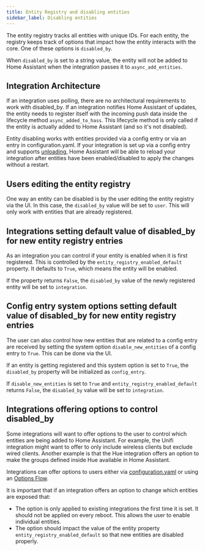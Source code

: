 ```yaml
---
title: Entity Registry and disabling entities
sidebar_label: Disabling entities
---
```


The entity registry tracks all entities with unique IDs. For each entity, the registry keeps track of options that impact how the entity interacts with the core. One of these options is `disabled_by`.

When `disabled_by` is set to a string value, the entity will not be added to Home Assistant when the integration passes it to `async_add_entities`.

## Integration Architecture

If an integration uses polling, there are no architectural requirements to work with disabled_by. If an integration notifies Home Assistant of updates, the entity needs to register itself with the incoming push data inside the lifecycle method `async_added_to_hass`. This lifecycle method is only called if the entity is actually added to Home Assistant (and so it's not disabled).

Entity disabling works with entities provided via a config entry or via an entry in configuration.yaml. If your integration is set up via a config entry and supports [unloading](config_entries_index.md#unloading-entries), Home Assistant will be able to reload your integration after entities have been enabled/disabled to apply the changes without a restart.

## Users editing the entity registry

One way an entity can be disabled is by the user editing the entity registry via the UI. In this case, the `disabled_by` value will be set to `user`. This will only work with entities that are already registered.

## Integrations setting default value of disabled_by for new entity registry entries

As an integration you can control if your entity is enabled when it is first registered. This is controlled by the `entity_registry_enabled_default` property. It defaults to `True`, which means the entity will be enabled.

If the property returns `False`, the `disabled_by` value of the newly registered entity will be set to `integration`.

## Config entry system options setting default value of disabled_by for new entity registry entries

The user can also control how new entities that are related to a config entry are received by setting the system option `disable_new_entities` of a config entry to `True`. This can be done via the UI.

If an entity is getting registered and this system option is set to `True`, the `disabled_by` property will be initialized as `config_entry`.

If `disable_new_entities` is set to `True` and `entity_registry_enabled_default` returns `False`, the `disabled_by` value will be set to `integration`.

## Integrations offering options to control disabled_by

Some integrations will want to offer options to the user to control which entities are being added to Home Assistant. For example, the Unifi integration might want to offer to only include wireless clients but exclude wired clients. Another example is that the Hue integration offers an option to make the groups defined inside Hue available in Home Assistant.

Integrations can offer options to users either via [configuration.yaml](configuration_yaml_index) or using an [Options Flow](config_entries_options_flow_handler.md).

It is important that if an integration offers an option to change which entities are exposed that:

- The option is only applied to existing integrations the first time it is set. It should not be applied on every reboot. This allows the user to enable individual entities.
- The option should impact the value of the entity property `entity_registry_enabled_default` so that new entities are disabled properly.
